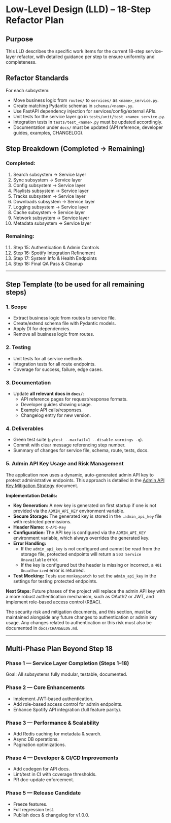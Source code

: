 # Low-Level Design (LLD) – 18-Step Refactor Plan

## Purpose
This LLD describes the specific work items for the current 18-step service-layer refactor, with detailed guidance per step to ensure uniformity and completeness.

## Refactor Standards
For each subsystem:
- Move business logic from `routes/` to `services/` as `<name>_service.py`.
- Create matching Pydantic schemas in `schemas/<name>.py`.
- Use FastAPI dependency injection for services/config/external APIs.
- Unit tests for the service layer go in `tests/unit/test_<name>_service.py`.
- Integration tests in `tests/test_<name>.py` must be updated accordingly.
- Documentation under `docs/` must be updated (API reference, developer guides, examples, CHANGELOG).

## Step Breakdown (Completed → Remaining)
### Completed:
1. Search subsystem → Service layer
2. Sync subsystem → Service layer
3. Config subsystem → Service layer
4. Playlists subsystem → Service layer
5. Tracks subsystem → Service layer
6. Downloads subsystem → Service layer
7. Logging subsystem → Service layer
8. Cache subsystem → Service layer
9. Network subsystem → Service layer
10. Metadata subsystem → Service layer

### Remaining:
11. Step 15: Authentication & Admin Controls
12. Step 16: Spotify Integration Refinement
13. Step 17: System Info & Health Endpoints
14. Step 18: Final QA Pass & Cleanup

---

## Step Template (to be used for all remaining steps)
### 1. Scope
- Extract business logic from routes to service file.
- Create/extend schema file with Pydantic models.
- Apply DI for dependencies.
- Remove all business logic from routes.

### 2. Testing
- Unit tests for all service methods.
- Integration tests for all route endpoints.
- Coverage for success, failure, edge cases.

### 3. Documentation
- Update **all relevant docs in `docs/`**:
  - API reference pages for request/response formats.
  - Developer guides showing usage.
  - Example API calls/responses.
  - Changelog entry for new version.

### 4. Deliverables
- Green test suite (`pytest --maxfail=1 --disable-warnings -q`).
- Commit with clear message referencing step number.
- Summary of changes for service file, schema, route, tests, docs.

### 5. Admin API Key Usage and Risk Management
The application now uses a dynamic, auto-generated admin API key to protect administrative endpoints. This approach is detailed in the [Admin API Key Mitigation Strategy](./admin_api_key_mitigation.md) document.

**Implementation Details:**
- **Key Generation:** A new key is generated on first startup if one is not provided via the `ADMIN_API_KEY` environment variable.
- **Secure Storage:** The generated key is stored in the `.admin_api_key` file with restricted permissions.
- **Header Name:** `X-API-Key`
- **Configuration:** The API key is configured via the `ADMIN_API_KEY` environment variable, which always overrides the generated key.
- **Error Handling:**
  - If the `admin_api_key` is not configured and cannot be read from the storage file, protected endpoints will return a `503 Service Unavailable` error.
  - If the key is configured but the header is missing or incorrect, a `401 Unauthorized` error is returned.
- **Test Mocking:** Tests use `monkeypatch` to set the `admin_api_key` in the settings for testing protected endpoints.

**Next Steps:**
Future phases of the project will replace the admin API key with a more robust authentication mechanism, such as OAuth2 or JWT, and implement role-based access control (RBAC).

The security risk and mitigation documents, and this section, must be maintained alongside any future changes to authentication or admin key usage. Any changes related to authentication or this risk must also be documented in `docs/CHANGELOG.md`.

---

## Multi-Phase Plan Beyond Step 18
### Phase 1 — Service Layer Completion (Steps 1–18)
Goal: All subsystems fully modular, testable, documented.

### Phase 2 — Core Enhancements
- Implement JWT-based authentication.
- Add role-based access control for admin endpoints.
- Enhance Spotify API integration (full feature parity).

### Phase 3 — Performance & Scalability
- Add Redis caching for metadata & search.
- Async DB operations.
- Pagination optimizations.

### Phase 4 — Developer & CI/CD Improvements
- Add codegen for API docs.
- Lint/test in CI with coverage thresholds.
- PR doc-update enforcement.

### Phase 5 — Release Candidate
- Freeze features.
- Full regression test.
- Publish docs & changelog for v1.0.0.
